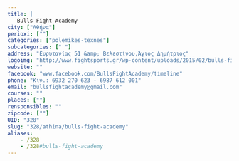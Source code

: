 ```yaml
---
title: |
   Bulls Fight Academy
city: ["Αθήνα"]
perioxi: [""]
categories: ["polemikes-texnes"]
subcategories: [" "]
address: "Ευρυτανίας 51 &amp; Βελεστίνου,Άγιος Δημήτριος"
logoimg: "http://www.fightsports.gr/wp-content/uploads/2015/02/bulls-fight-academy-logo.png"
website: ""
facebook: "www.facebook.com/BullsFightAcademy/timeline"
phone: "Κιν.: 6932 270 623 - 6987 612 001"
email: "bullsfightacademy@gmail.com"
courses: ""
places: [""]
rensponsibles: ""
zipcode: [""]
UID: "328"
slug: "328/athina/bulls-fight-academy"
aliases:
    - /328
    - /328#bulls-fight-academy
---
```


